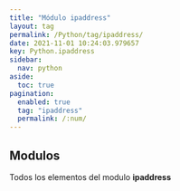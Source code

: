 ```yaml
---
title: "Módulo ipaddress"
layout: tag
permalink: /Python/tag/ipaddress/
date: 2021-11-01 10:24:03.979657
key: Python.ipaddress
sidebar: 
  nav: python
aside: 
  toc: true
pagination: 
  enabled: true
  tag: "ipaddress"
  permalink: /:num/
---
```


<h2>Modulos</h2>
Todos los elementos del modulo <strong>ipaddress</strong>

